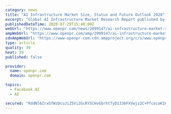```yaml
---
category: news
title: "AI Infrastructure Market Size, Status and Future Outlook 2020"
excerpt: "Global AI Infrastructure Market Research Report published by market insight reports ... Pure Storage, CiscoNutanix, Xilinx, Facebook, Synopsys Inc., Hewlett-Packard, NVIDIA Corporation, Intel Corporation, Habana Labs, Microsoft, IBM, HPE, Google, ARM ..."
publishedDateTime: 2020-07-29T15:40:00Z
webUrl: "https://www.openpr.com/news/2099147/ai-infrastructure-market-size-status-and-future-outlook-2020"
ampWebUrl: "https://www.openpr.com/amp/2099147/ai-infrastructure-market-size-status-and-future-outlook-2020"
cdnAmpWebUrl: "https://www-openpr-com.cdn.ampproject.org/c/s/www.openpr.com/amp/2099147/ai-infrastructure-market-size-status-and-future-outlook-2020"
type: article
quality: 39
heat: 39
published: false

provider:
  name: openpr.com
  domain: openpr.com

topics:
  - Facebook AI
  - AI

secured: "RddNl6ZrxGTWzDcuJiZ5Vi2GcRYSCHvGbrhtTyD1336FXVwjz2C+PfcocoKI6W7tgGzA7xx/7TXKBXmeU6NI+1/1/ZzL6VnUEk884YM6ekhUECr8m/t4xFIpuJSthT7bzy8WUIlPRltR7q5BfjpX//wBEQIiaGslp1SpALnxv9nbooqyxxg/EuAAiOQKyVes24pg492Dhae57/EVNtADdQOBz+5SppWeE5wSYR25eu0mCp9ygnVx/T5qfffG4IODm9xp1xYIdMNFNO6BNS5HA9xfRl5VpvrFbOxhl4H3ytQLwCxmFf6VdpcQgXZK3eGQFjbUvR3qkODCW8usTMR5Mw==;YK2wl6vP0kB2OlMkQcQ0yg=="
---
```


